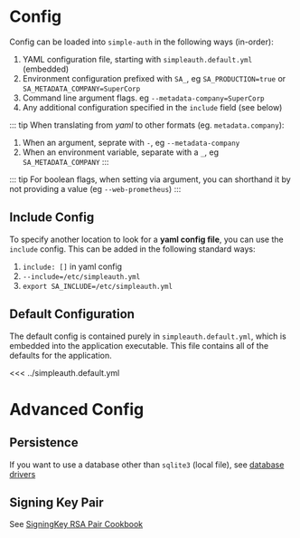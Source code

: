 # Config

Config can be loaded into `simple-auth` in the following ways (in-order):

1. YAML configuration file, starting with `simpleauth.default.yml` (embedded)
1. Environment configuration prefixed with `SA_`, eg `SA_PRODUCTION=true` or `SA_METADATA_COMPANY=SuperCorp`
1. Command line argument flags. eg `--metadata-company=SuperCorp`
1. Any additional configuration specified in the `include` field (see below)

::: tip
When translating from *yaml* to other formats (eg. `metadata.company`):
1. When an argument, seprate with `-`, eg `--metadata-company`
1. When an environment variable, separate with a `_`, eg `SA_METADATA_COMPANY`
:::

::: tip
For boolean flags, when setting via argument, you can shorthand it by not providing a value (eg `--web-prometheus`)
:::

## Include Config

To specify another location to look for a **yaml config file**, you can use the `include` config.  This can be added in the following standard ways:

1. `include: []` in yaml config
1. `--include=/etc/simpleauth.yml`
1. `export SA_INCLUDE=/etc/simpleauth.yml`

## Default Configuration

The default config is contained purely in `simpleauth.default.yml`, which is embedded into the application executable.  This file contains all of the defaults for the application.

<<< ../simpleauth.default.yml

# Advanced Config

## Persistence

If you want to use a database other than `sqlite3` (local file), see [database drivers](/database)

## Signing Key Pair

See [SigningKey RSA Pair Cookbook](cookbooks/signingkey-pair)


